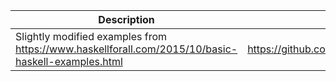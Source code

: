 |Description|Link|
|---|---|
| Slightly modified examples from https://www.haskellforall.com/2015/10/basic-haskell-examples.html | https://github.com/rmnavr/hs_study/blob/main/demo_code/basic |

